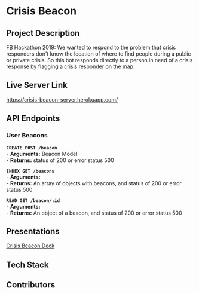 # Crisis Beacon

## Project Description
FB Hackathon 2019: We wanted to respond to the problem that crisis responders don't know the location of where to find people during a public or private crisis. So this bot responds directly to a person in need of a crisis response by flagging a crisis responder on the map.

## Live Server Link
https://crisis-beacon-server.herokuapp.com/

## API Endpoints

### User Beacons
**`CREATE POST /beacon`** <br>
    - **Arguments:**  Beacon Model <br>
    - **Returns:**   status of 200 or error status 500
 <br>

**`INDEX GET /beacons`**  <br>
    - **Arguments:** <br>
    - **Returns:**   An array of objects with beacons, and status of 200 or error status 500

**`READ GET /beacon/:id`**  <br>
    - **Arguments:** <br>
    - **Returns:**  An object of a beacon, and status of 200 or error status 500
 <br>

## Presentations
[Crisis Beacon Deck](https://docs.google.com/presentation/d/1Ep9Jvll6JiroeZ6YXOi2AEokbLixljNxYOLQyRTfaZI/edit?usp=sharing)


## Tech Stack

## Contributors

 
